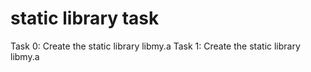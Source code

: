 # static library task

Task 0: Create the static library libmy.a
Task 1: Create the static library libmy.a
